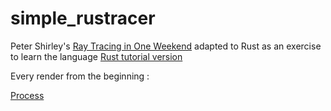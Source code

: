# simple_rustracer


Peter Shirley's [Ray Tracing in One Weekend](https://raytracing.github.io/books/RayTracingInOneWeekend.html) adapted to Rust as an exercise to learn the language [Rust tutorial version](https://the-ray-tracing-road-to-rust.vercel.app/)

Every render from the beginning :

[Process](https://raw.githubusercontent.com/seb-tourneux/simple_rustracer/master/process.mp4)
